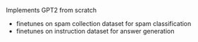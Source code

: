 Implements GPT2 from scratch

- finetunes on spam collection dataset for spam classification
- finetunes on instruction dataset for answer generation